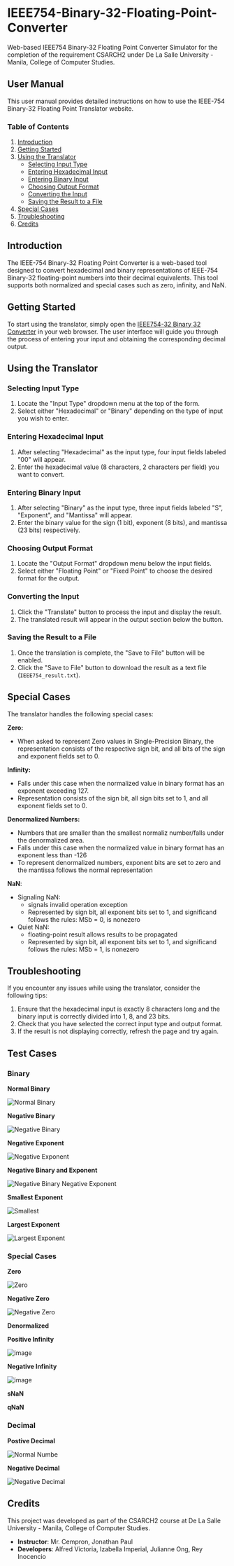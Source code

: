 # IEEE754-Binary-32-Floating-Point-Converter

Web-based IEEE754 Binary-32 Floating Point Converter Simulator for the completion of the requirement CSARCH2 under De La Salle University - Manila, College of Computer Studies.

## User Manual

This user manual provides detailed instructions on how to use the IEEE-754 Binary-32 Floating Point Translator website.

### Table of Contents

1. [Introduction](#introduction)
2. [Getting Started](#getting-started)
3. [Using the Translator](#using-the-translator)
    - [Selecting Input Type](#selecting-input-type)
    - [Entering Hexadecimal Input](#entering-hexadecimal-input)
    - [Entering Binary Input](#entering-binary-input)
    - [Choosing Output Format](#choosing-output-format)
    - [Converting the Input](#converting-the-input)
    - [Saving the Result to a File](#saving-the-result-to-a-file)
4. [Special Cases](#special-cases)
5. [Troubleshooting](#troubleshooting)
6. [Credits](#credits)

## Introduction

The IEEE-754 Binary-32 Floating Point Converter is a web-based tool designed to convert hexadecimal and binary representations of IEEE-754 Binary-32 floating-point numbers into their decimal equivalents. This tool supports both normalized and special cases such as zero, infinity, and NaN.

## Getting Started

To start using the translator, simply open the [IEEE754-32 Binary 32 Converter](https://ieee-754-binary-32-floating-point.vercel.app/) in your web browser. The user interface will guide you through the process of entering your input and obtaining the corresponding decimal output.

## Using the Translator

### Selecting Input Type

1. Locate the "Input Type" dropdown menu at the top of the form.
2. Select either "Hexadecimal" or "Binary" depending on the type of input you wish to enter.

### Entering Hexadecimal Input

1. After selecting "Hexadecimal" as the input type, four input fields labeled "00" will appear.
2. Enter the hexadecimal value (8 characters, 2 characters per field) you want to convert.

### Entering Binary Input

1. After selecting "Binary" as the input type, three input fields labeled "S", "Exponent", and "Mantissa" will appear.
2. Enter the binary value for the sign (1 bit), exponent (8 bits), and mantissa (23 bits) respectively.

### Choosing Output Format

1. Locate the "Output Format" dropdown menu below the input fields.
2. Select either "Floating Point" or "Fixed Point" to choose the desired format for the output.

### Converting the Input

1. Click the "Translate" button to process the input and display the result.
2. The translated result will appear in the output section below the button.

### Saving the Result to a File

1. Once the translation is complete, the "Save to File" button will be enabled.
2. Click the "Save to File" button to download the result as a text file (`IEEE754_result.txt`).

## Special Cases

The translator handles the following special cases:

**Zero:** 
- When asked to represent Zero values in Single-Precision Binary, the representation consists of the respective sign bit, and all bits of the sign and exponent fields set to 0.

**Infinity:**
- Falls under this case when the normalized value in binary format has an exponent exceeding 127.
- Representation consists of the sign bit, all sign bits set to 1, and all exponent fields set to 0.

**Denormalized Numbers:**
- Numbers that are smaller than the smallest normaliz number/falls under the denormalized area.
- Falls under this case when the normalized value in binary format has an exponent less than -126
- To represent denormalized numbers, exponent bits are set to zero and the mantissa follows the normal representation

**NaN**: 
- Signaling NaN:
    - signals invalid operation exception
    - Represented by sign bit, all exponent bits set to 1, and significand follows the rules: MSb = 0, is nonezero
- Quiet NaN:
    - floating-point result allows results to be propagated
    - Represented by sign bit, all exponent bits set to 1, and significand follows the rules: MSb = 1, is nonezero

## Troubleshooting

If you encounter any issues while using the translator, consider the following tips:

1. Ensure that the hexadecimal input is exactly 8 characters long and the binary input is correctly divided into 1, 8, and 23 bits.
2. Check that you have selected the correct input type and output format.
3. If the result is not displaying correctly, refresh the page and try again.

## Test Cases

### Binary 
**Normal Binary**

![Normal Binary](https://github.com/user-attachments/assets/ab25b260-01ba-43ef-b45b-99d384de7adf)

**Negative Binary**

![Negative Binary](https://github.com/user-attachments/assets/a3d71f86-953e-4b49-82e6-21510e8a05fb)

**Negative Exponent**

![Negative Exponent](https://github.com/user-attachments/assets/7e12a09e-b674-42a5-84f1-34fa4ec116ab)

**Negative Binary and Exponent**

![Negative Binary Negative Exponent](https://github.com/user-attachments/assets/e5d416c4-b442-4272-94da-d309d5797981)

**Smallest Exponent**

![Smallest](https://github.com/user-attachments/assets/a4b5617d-9c4f-481e-9496-869e55287bf2)

**Largest Exponent**

![Largest Exponent](https://github.com/user-attachments/assets/1c9e572f-1ff1-4eca-a315-3a7c029c72af)


### Special Cases

**Zero**

![Zero](https://github.com/user-attachments/assets/f41c9dc2-bbfa-4c36-a2f6-1961f1a0e4e4)

**Negative Zero**

![Negative Zero](https://github.com/user-attachments/assets/5d27ad43-541d-45f6-9928-d2f77a206c7e)

**Denormalized**

**Positive Infinity**

![image](https://github.com/user-attachments/assets/18dea5a0-2e5a-471c-8b09-1588ca13b2d2)

**Negative Infinity**

![image](https://github.com/user-attachments/assets/5535fcd0-5002-4dc3-98a3-9faf0694e515)

**sNaN**

**qNaN**

### Decimal
**Postive Decimal**

![Normal Numbe](https://github.com/user-attachments/assets/d3ddeefc-81a1-4fd3-82d6-ac4b1803315c)

**Negative Decimal**

![Negative Decimal](https://github.com/user-attachments/assets/d65a1442-ec29-4238-988b-0f77a1ddafa9)


## Credits

This project was developed as part of the CSARCH2 course at De La Salle University - Manila, College of Computer Studies.

- **Instructor**: Mr. Cempron, Jonathan Paul
- **Developers**: Alfred Victoria, Izabella Imperial, Julianne Ong, Rey Inocencio 

